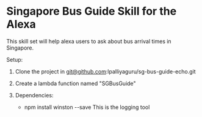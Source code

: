 # Singapore Bus Guide Skill for the Alexa

This skill set will help alexa users to ask about bus arrival times in Singapore. 

Setup:
1. Clone the project in git@github.com:lpalliyaguru/sg-bus-guide-echo.git
2. Create a lambda function named "SGBusGuide"
3. Dependencies:

	* npm install winston --save
		This is the logging tool
